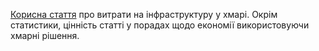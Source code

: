 

[Корисна стаття](https://a16z.com/2021/05/27/cost-of-cloud-paradox-market-cap-cloud-lifecycle-scale-growth-repatriation-optimization/) про витрати на інфраструктуру у хмарі. Окрім статистики, цінність статті у порадах щодо економії використовуючи хмарні рішення.